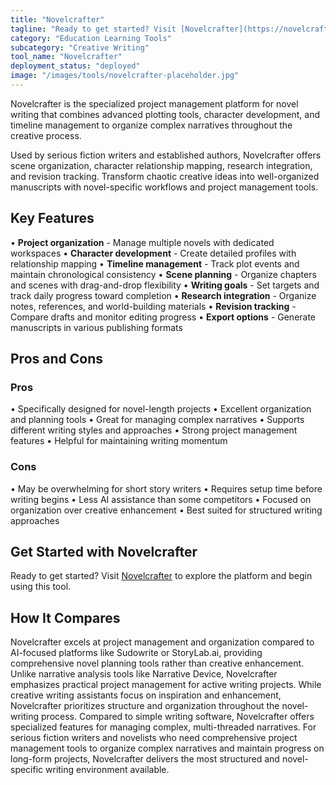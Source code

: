 ```yaml
---
title: "Novelcrafter"
tagline: "Ready to get started? Visit [Novelcrafter](https://novelcrafter.com) to explore the platform and begin using this tool...."
category: "Education Learning Tools"
subcategory: "Creative Writing"
tool_name: "Novelcrafter"
deployment_status: "deployed"
image: "/images/tools/novelcrafter-placeholder.jpg"
---
```

Novelcrafter is the specialized project management platform for novel writing that combines advanced plotting tools, character development, and timeline management to organize complex narratives throughout the creative process.

Used by serious fiction writers and established authors, Novelcrafter offers scene organization, character relationship mapping, research integration, and revision tracking. Transform chaotic creative ideas into well-organized manuscripts with novel-specific workflows and project management tools.

## Key Features

• **Project organization** - Manage multiple novels with dedicated workspaces
• **Character development** - Create detailed profiles with relationship mapping
• **Timeline management** - Track plot events and maintain chronological consistency
• **Scene planning** - Organize chapters and scenes with drag-and-drop flexibility
• **Writing goals** - Set targets and track daily progress toward completion
• **Research integration** - Organize notes, references, and world-building materials
• **Revision tracking** - Compare drafts and monitor editing progress
• **Export options** - Generate manuscripts in various publishing formats

## Pros and Cons

### Pros
• Specifically designed for novel-length projects
• Excellent organization and planning tools
• Great for managing complex narratives
• Supports different writing styles and approaches
• Strong project management features
• Helpful for maintaining writing momentum

### Cons
• May be overwhelming for short story writers
• Requires setup time before writing begins
• Less AI assistance than some competitors
• Focused on organization over creative enhancement
• Best suited for structured writing approaches

## Get Started with Novelcrafter

Ready to get started? Visit [Novelcrafter](https://novelcrafter.com) to explore the platform and begin using this tool.

## How It Compares

Novelcrafter excels at project management and organization compared to AI-focused platforms like Sudowrite or StoryLab.ai, providing comprehensive novel planning tools rather than creative enhancement. Unlike narrative analysis tools like Narrative Device, Novelcrafter emphasizes practical project management for active writing projects. While creative writing assistants focus on inspiration and enhancement, Novelcrafter prioritizes structure and organization throughout the novel-writing process. Compared to simple writing software, Novelcrafter offers specialized features for managing complex, multi-threaded narratives. For serious fiction writers and novelists who need comprehensive project management tools to organize complex narratives and maintain progress on long-form projects, Novelcrafter delivers the most structured and novel-specific writing environment available.